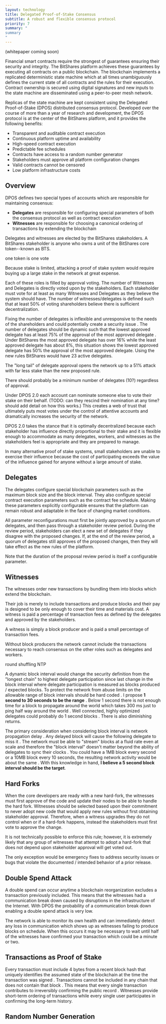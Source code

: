 ```yaml
---
layout: technology
title: Delegated Proof-of-Stake Consensus
subtitle: A robust and flexible consensus protocol
priority: 7
summary: "
summary
"
---
```


(whitepaper coming soon)

Financial smart contracts require the strongest of guarantees ensuring their security and integrity.
The BitShares platform achieves these guarantees by executing all contracts on a public blockchain.
The blockchain implements a replicated deterministic state machine which at all times
unambiguously defines the current state of all contracts and the rules for their execution.
Contract ownership is secured using digital signatures and new inputs to the state machine
are disseminated using a peer-to-peer mesh network.

Replicas of the state machine are kept consistent using the Delegated Proof-of-Stake (DPOS) distributed consensus protocol.
Developed over the course of more than a year of research and development,
the DPOS protocol is at the center of the BitShares platform, and it provides the following benefits:

- Transparent and auditable contract execution
- Continuous platform uptime and availability
- High-speed contract execution
- Predictable fee schedules
- Contracts have access to a random number generator
- Stakeholders must approve all platform configuration changes
- Valid contracts cannot be censored
- Low platform infrastructure costs

## Overview

DPOS defines two special types of accounts which are responsible for maintaining consensus:

- **Delegates** are responsible for configuring special parameters of both the consensus protocol as well as contract execution
- **Witnesses** are responsible for choosing a canonical ordering of transactions by extending the blockchain

Delegates and witnesses are elected by the BitShares stakeholders. A BitShares stakeholder is anyone who owns
a unit of the BitShares core token--known as BTS.

one token is one vote

 Because stake is limited, attacking a proof of stake system would require buying up a large stake in the network at great expense. 

Each of these roles is filled by approval voting.
The number of Witnesses and Delegates is directly voted upon by the stakeholders.
Each stakeholder must vote for at least as many Witnesses and Delegates as they believe the system should have.
The number of witnesses/delegates is defined such that at least 50% of voting shareholders believe there is sufficient decentralization.

  Fixing the number of delegates is inflexible and unresponsive to the needs of the shareholders and could potentially create a security issue
  .  The number of delegates should be dynamic such that the lowest approved delegate has at least 75% of the approval of the most approved delegate
  .   Under BitShares the most approved delegate has over 16% while the least approved delegate has about 8%, this situation shows the lowest approved delegate has
  50% the approval of the most approved delegate.  Using the new rules BitShares would have 23 active delegates.

  The "long tail" of delegate approval opens the network up to a 51% attack with far less stake than the new proposed rule.

  There should probably be a minimum number of delegates (10?) regardless of approval.

Under DPOS 2.0 each account can nominate someone else to vote their stake on their behalf.
(TODO: can they rescind their nomination at any time? should add detail on how this works.)
    This creates a web of trust that ultimately puts most votes under the control of attentive accounts and dramatically increases the security of the network.

DPOS 2.0 takes the stance that it is optimally decentralized because each stakeholder has influence directly proportional to their stake and it is
flexible enough to accommodate as many delegates, workers, and witnesses as the stakeholders feel is appropriate and they are prepared to manage.

In many alternative proof of stake systems, small stakeholders are unable to exercise their influence because the
cost of participating exceeds the value of the influence gained for anyone without a large amount of stake.

## Delegates

The delegates configure special blockchain parameters such as the maximum block size and the block interval.
They also configure special contract execution parameters such as the contract fee schedule.
Making these parameters explicitly configurable ensures that the platform can remain robust and adaptable in the face of
changing market conditions.

All parameter reconfigurations must first be jointly approved by a quorum of delegates,
and then pass through a stakeholder review period. During the review period, stakeholders can elect
a new set of delegates if they disagree with the proposed changes. If, at the end of the review period, a quorum of delegates
still approves of the proposed changes, then they will take effect as the new rules of the platform.

Note that the duration of the proposal review period is itself a configurable parameter.

## Witnesses

The witnesses order new transactions by bundling them into blocks which extend the blockchain.

Their job is merely to include transactions and produce blocks and their pay is designed to be only enough to cover their time and materials cost.
A witness is paid a percentage of transaction fees as defined by the delegates and approved by the stakeholders.

A witness is simply a block producer and is paid a small percentage of transaction fees.

Without block producers the network cannot include the transactions necessary to reach consensus on the other roles such as delegates and workers.

round shuffling
NTP

  A dynamic block interval would change the security definition from the "longest chain" to highest delegate participation since last change in the block interval where delegate participation is measured as blocks produced / expected blocks.
  To protect the network from abuse limits on the allowable range of block intervals should be hard coded
  .  I propose **1 second to 30 seconds to be the range**
  .  Below 1 second there is not enough time for a block to propagate around the world which takes 300 ms just to ping half way around the world
  .   Well connected, highly optimized delegates could probably do 1 second blocks
  .   There is also diminishing returns.

The primary consideration when considering block interval is network propagation delay
.  Any delayed block will cause the following delegate to miss it
.   The network must be able to "stream" blocks at a fluid rate even at scale and therefore the "block interval" doesn't matter beyond the ability of delegates to sync their clocks
.    You could have a 1MB block every second or a 10MB block every 10 seconds, the resulting network activity would be about the same
.  With this knowledge in hand, **I believe a 5 second block interval should be the target**.

## Hard Forks
When the core developers are ready with a new hard-fork, the witnesses must first approve of the code and update their nodes to be able to handle the hard fork.
Witnesses should be selected based upon their commitment to never adopt new code that would apply new rules without first obtaining stakeholder approval.
Therefore, when a witness upgrades they do not control when or if a hard-fork happens, instead the stakeholders must first vote to approve the change.

It is not technically possible to enforce this rule; however, it is extremely likely that any group of witnesses that attempt to adopt a hard-fork that does not depend upon stakeholder approval will get voted out.

The only exception would be emergency fixes to address security issues or bugs that violate the documented / intended behavior of a prior release.

## Double Spend Attack

A double spend can occur anytime a blockchain reorganization excludes a transaction previously included.
This means that the witnesses had a communication break down caused by disruptions in the infrastructure of the Internet.
With DPOS the probability of a communication break down enabling a double spend attack is very low.

The network is able to monitor its own health and can immediately detect any loss in communication which shows up as witnesses failing to produce blocks on schedule.
When this occurs it may be necessary to wait until half of the witnesses have confirmed your transaction which could be a minute or two.

## Transactions as Proof of Stake
Every transaction must include 4 bytes from a recent block hash that uniquely identifies the assumed state of the blockchain at the time the transaction was signed
.  Transactions cannot be included in any chain that does not contain that block
.  This means that every single transaction contributes to irreversibly confirming the public record
.  Witnesses provide short-term ordering of transactions while every single user participates in confirming the long-term history.

## Random Number Generation
